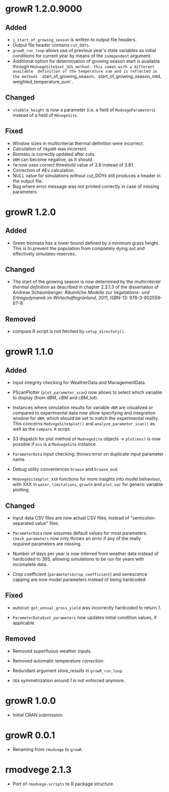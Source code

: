 # growR 1.2.0.9000

## Added

* `j_start_of_growing_season` is written to output file headers.
* Output file header contains `cut_DOYs`.
* `growR_run_loop` allows use of previous year's state variables as initial 
  conditions for current year by means of the `independent` argument.
* Additional option for determination of growing season start is available 
  through `ModvegeSite$set_SGS_method. This comes with a different available 
  definition of the temperature sum and is reflected in the methods 
  `start_of_growing_season`, `start_of_growing_season_mtd`, 
  `weighted_temperature_sum`.

## Changed

* `stubble_height` is now a parameter (i.e. a field of `ModvegeParameters`) 
  instead of a field of `MdvegeSite`.

## Fixed

* Window sizes in multicriterial thermal definition were incorrect.
* Calculation of `fAgeDR` was incorrect.
* Biomass is correctly updated after cuts.
* `dBM` can become negative, as it should.
* `fW` now uses correct threshold value of 3.8 instead of 3.81.
* Correction of AEv calculation.
* NULL value for simulations without cut_DOYs still produces a header in the 
  output file.
* Bug where error message was not printed correctly in case of missing 
  parameters.

# growR 1.2.0

## Added

* Green biomass has a lower bound defined by a minimum grass height. This is 
  to prevent the population from completely dying out and effectively 
  simulates reserves.

## Changed

* The start of the growing season is now determined by the *multicriterial 
  thermal definition* as described in chapter 2.3.1.3 of the dissertation of 
  Andreas Schaumberger:
  *Räumliche Modelle zur Vegetations- und Ertragsdynamik im 
  Wirtschaftsgrünland*, 2011, ISBN-13: 978-3-902559-67-8

## Removed

* compare.R script is not fetched by `setup_directory()`.

# growR 1.1.0

## Added

* Input integrity checking for WeatherData and ManagementData.

* PScanPlotter (`plot_parameter_scan`) now allows to select which variable to 
  display (from dBM, cBM and cBM_tot).

* Instances where simulation results for variable `dBM` are visualized or 
  compared to experimental data now allow specifying and integration window 
  for `dBM`, which should be set to match the experimental reality. This 
  concerns `ModvegeSite$plot()` and `analyze_parameter_scan()` as well as the 
  `compare.R` script.

* S3 dispatch for plot method of `ModvegeSite` objects -> `plot(mvs)` is now 
  possible if `mvs` is a `ModvegeSite` instance.

* `ParameterData` input checking: throws error on duplicate input parameter 
  name.

* Debug utility conveniences `browse` and `browse_end`.

* `ModvegeSite$plot_XXX` functions for more insights into model behaviour, 
  with XXX in `water`, `limitations`, `growth` and `plot_var` for generic 
  variable plotting.

## Changed

* Input data CSV files are now actual CSV files, instead of 
  "semicolon-separated value" files.

* `ParameterData` now assumes default values for most parameters. 
  `check_parameters` now only throws an error if any of the really  
  *required* parameters are missing.

* Number of days per year is now inferred from weather data instead of 
  hardcoded to 365, allowing simulations to be run for years with incomplete 
  data.

* Crop coefficient (`parameters$crop_coefficient`) and senescence capping are 
  now model parameters instead of being hardcoded.

## Fixed

* autocut: `get_annual_gross_yield` was incorrectly hardcoded to return 1.

* `ParameterData$set_parameters` now updates initial condition values, if 
  applicable.

## Removed

* Removed superfluous weather inputs.

* Removed automatic temperature *correction*.

* Redundant argument *store_results* in `growR_run_loop`.

* `SEA` symmetrization around 1 is not enforced anymore.

# growR 1.0.0

* Initial CRAN submission.

# growR 0.0.1

* Renaming from `rmodvege` to `growR`.

# rmodvege 2.1.3

* Port of `rmodvege-scripts` to R package structure.
